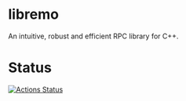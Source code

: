 # libremo
An intuitive, robust and efficient RPC library for C++.

# Status
[![Actions Status](https://github.com/dapaulid/libremo/workflows/run/badge.svg)](https://github.com/dapaulid/libremo/actions)
